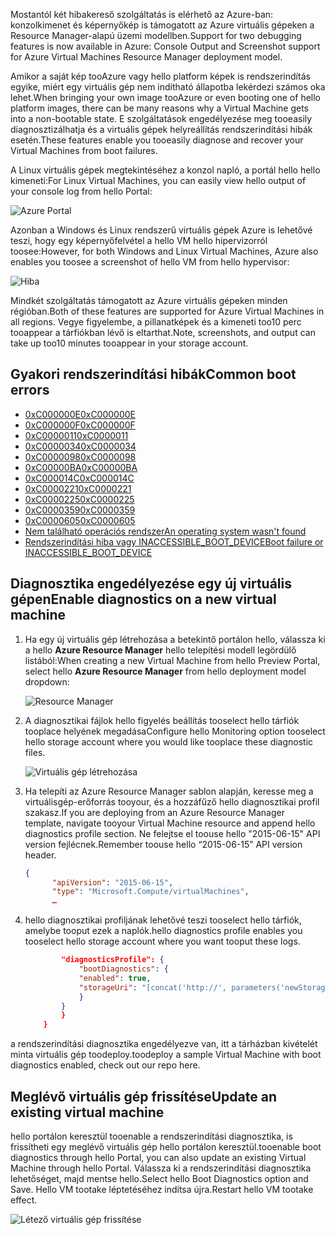 <span data-ttu-id="e02a4-101">Mostantól két hibakereső szolgáltatás is elérhető az Azure-ban: konzolkimenet és képernyőkép is támogatott az Azure virtuális gépeken a Resource Manager-alapú üzemi modellben.</span><span class="sxs-lookup"><span data-stu-id="e02a4-101">Support for two debugging features is now available in Azure: Console Output and Screenshot support for Azure Virtual Machines Resource Manager deployment model.</span></span> 

<span data-ttu-id="e02a4-102">Amikor a saját kép tooAzure vagy hello platform képek is rendszerindítás egyike, miért egy virtuális gép nem indítható állapotba lekérdezi számos oka lehet.</span><span class="sxs-lookup"><span data-stu-id="e02a4-102">When bringing your own image tooAzure or even booting one of hello platform images, there can be many reasons why a Virtual Machine gets into a non-bootable state.</span></span> <span data-ttu-id="e02a4-103">E szolgáltatások engedélyezése meg tooeasily diagnosztizálhatja és a virtuális gépek helyreállítás rendszerindítási hibák esetén.</span><span class="sxs-lookup"><span data-stu-id="e02a4-103">These features enable you tooeasily diagnose and recover your Virtual Machines from boot failures.</span></span>

<span data-ttu-id="e02a4-104">A Linux virtuális gépek megtekintéséhez a konzol napló, a portál hello hello kimeneti:</span><span class="sxs-lookup"><span data-stu-id="e02a4-104">For Linux Virtual Machines, you can easily view hello output of your console log from hello Portal:</span></span>

![Azure Portal](./media/virtual-machines-common-boot-diagnostics/screenshot1.png)
 
<span data-ttu-id="e02a4-106">Azonban a Windows és Linux rendszerű virtuális gépek Azure is lehetővé teszi, hogy egy képernyőfelvétel a hello VM hello hipervizorról toosee:</span><span class="sxs-lookup"><span data-stu-id="e02a4-106">However, for both Windows and Linux Virtual Machines, Azure also enables you toosee a screenshot of hello VM from hello hypervisor:</span></span>

![Hiba](./media/virtual-machines-common-boot-diagnostics/screenshot2.png)

<span data-ttu-id="e02a4-108">Mindkét szolgáltatás támogatott az Azure virtuális gépeken minden régióban.</span><span class="sxs-lookup"><span data-stu-id="e02a4-108">Both of these features are supported for Azure Virtual Machines in all regions.</span></span> <span data-ttu-id="e02a4-109">Vegye figyelembe, a pillanatképek és a kimeneti too10 perc tooappear a tárfiókban lévő is eltarthat.</span><span class="sxs-lookup"><span data-stu-id="e02a4-109">Note, screenshots, and output can take up too10 minutes tooappear in your storage account.</span></span>

## <a name="common-boot-errors"></a><span data-ttu-id="e02a4-110">Gyakori rendszerindítási hibák</span><span class="sxs-lookup"><span data-stu-id="e02a4-110">Common boot errors</span></span>

- [<span data-ttu-id="e02a4-111">0xC000000E</span><span class="sxs-lookup"><span data-stu-id="e02a4-111">0xC000000E</span></span>](https://support.microsoft.com/help/4010129)
- [<span data-ttu-id="e02a4-112">0xC000000F</span><span class="sxs-lookup"><span data-stu-id="e02a4-112">0xC000000F</span></span>](https://support.microsoft.com/help/4010130)
- [<span data-ttu-id="e02a4-113">0xC0000011</span><span class="sxs-lookup"><span data-stu-id="e02a4-113">0xC0000011</span></span>](https://support.microsoft.com/help/4010134)
- [<span data-ttu-id="e02a4-114">0xC0000034</span><span class="sxs-lookup"><span data-stu-id="e02a4-114">0xC0000034</span></span>](https://support.microsoft.com/help/4010140)
- [<span data-ttu-id="e02a4-115">0xC0000098</span><span class="sxs-lookup"><span data-stu-id="e02a4-115">0xC0000098</span></span>](https://support.microsoft.com/help/4010137)
- [<span data-ttu-id="e02a4-116">0xC00000BA</span><span class="sxs-lookup"><span data-stu-id="e02a4-116">0xC00000BA</span></span>](https://support.microsoft.com/help/4010136)
- [<span data-ttu-id="e02a4-117">0xC000014C</span><span class="sxs-lookup"><span data-stu-id="e02a4-117">0xC000014C</span></span>](https://support.microsoft.com/help/4010141)
- [<span data-ttu-id="e02a4-118">0xC0000221</span><span class="sxs-lookup"><span data-stu-id="e02a4-118">0xC0000221</span></span>](https://support.microsoft.com/help/4010132)
- [<span data-ttu-id="e02a4-119">0xC0000225</span><span class="sxs-lookup"><span data-stu-id="e02a4-119">0xC0000225</span></span>](https://support.microsoft.com/help/4010138)
- [<span data-ttu-id="e02a4-120">0xC0000359</span><span class="sxs-lookup"><span data-stu-id="e02a4-120">0xC0000359</span></span>](https://support.microsoft.com/help/4010135)
- [<span data-ttu-id="e02a4-121">0xC0000605</span><span class="sxs-lookup"><span data-stu-id="e02a4-121">0xC0000605</span></span>](https://support.microsoft.com/help/4010131)
- [<span data-ttu-id="e02a4-122">Nem található operációs rendszer</span><span class="sxs-lookup"><span data-stu-id="e02a4-122">An operating system wasn't found</span></span>](https://support.microsoft.com/help/4010142)
- [<span data-ttu-id="e02a4-123">Rendszerindítási hiba vagy INACCESSIBLE_BOOT_DEVICE</span><span class="sxs-lookup"><span data-stu-id="e02a4-123">Boot failure or INACCESSIBLE_BOOT_DEVICE</span></span>](https://support.microsoft.com/help/4010143)

## <a name="enable-diagnostics-on-a-new-virtual-machine"></a><span data-ttu-id="e02a4-124">Diagnosztika engedélyezése egy új virtuális gépen</span><span class="sxs-lookup"><span data-stu-id="e02a4-124">Enable diagnostics on a new virtual machine</span></span>
1. <span data-ttu-id="e02a4-125">Ha egy új virtuális gép létrehozása a betekintő portálon hello, válassza ki a hello **Azure Resource Manager** hello telepítési modell legördülő listából:</span><span class="sxs-lookup"><span data-stu-id="e02a4-125">When creating a new Virtual Machine from hello Preview Portal, select hello **Azure Resource Manager** from hello deployment model dropdown:</span></span>
 
    ![Resource Manager](./media/virtual-machines-common-boot-diagnostics/screenshot3.jpg)

2. <span data-ttu-id="e02a4-127">A diagnosztikai fájlok hello figyelés beállítás tooselect hello tárfiók tooplace helyének megadása</span><span class="sxs-lookup"><span data-stu-id="e02a4-127">Configure hello Monitoring option tooselect hello storage account where you would like tooplace these diagnostic files.</span></span>
 
    ![Virtuális gép létrehozása](./media/virtual-machines-common-boot-diagnostics/screenshot4.jpg)

3. <span data-ttu-id="e02a4-129">Ha telepíti az Azure Resource Manager sablon alapján, keresse meg a virtuálisgép-erőforrás tooyour, és a hozzáfűző hello diagnosztikai profil szakasz.</span><span class="sxs-lookup"><span data-stu-id="e02a4-129">If you are deploying from an Azure Resource Manager template, navigate tooyour Virtual Machine resource and append hello diagnostics profile section.</span></span> <span data-ttu-id="e02a4-130">Ne felejtse el toouse hello "2015-06-15" API version fejlécnek.</span><span class="sxs-lookup"><span data-stu-id="e02a4-130">Remember toouse hello “2015-06-15” API version header.</span></span>

    ```json
    {
          "apiVersion": "2015-06-15",
          "type": "Microsoft.Compute/virtualMachines",
          … 
    ```

4. <span data-ttu-id="e02a4-131">hello diagnosztikai profiljának lehetővé teszi tooselect hello tárfiók, amelybe tooput ezek a naplók.</span><span class="sxs-lookup"><span data-stu-id="e02a4-131">hello diagnostics profile enables you tooselect hello storage account where you want tooput these logs.</span></span>

    ```json
            "diagnosticsProfile": {
                "bootDiagnostics": {
                "enabled": true,
                "storageUri": "[concat('http://', parameters('newStorageAccountName'), '.blob.core.windows.net')]"
                }
            }
            }
        }
    ```

<span data-ttu-id="e02a4-132">a rendszerindítási diagnosztika engedélyezve van, itt a tárházban kivételét minta virtuális gép toodeploy.</span><span class="sxs-lookup"><span data-stu-id="e02a4-132">toodeploy a sample Virtual Machine with boot diagnostics enabled, check out our repo here.</span></span>

## <a name="update-an-existing-virtual-machine"></a><span data-ttu-id="e02a4-133">Meglévő virtuális gép frissítése</span><span class="sxs-lookup"><span data-stu-id="e02a4-133">Update an existing virtual machine</span></span> ##

<span data-ttu-id="e02a4-134">hello portálon keresztül tooenable a rendszerindítási diagnosztika, is frissítheti egy meglévő virtuális gép hello portálon keresztül.</span><span class="sxs-lookup"><span data-stu-id="e02a4-134">tooenable boot diagnostics through hello Portal, you can also update an existing Virtual Machine through hello Portal.</span></span> <span data-ttu-id="e02a4-135">Válassza ki a rendszerindítási diagnosztika lehetőséget, majd mentse hello.</span><span class="sxs-lookup"><span data-stu-id="e02a4-135">Select hello Boot Diagnostics option and Save.</span></span> <span data-ttu-id="e02a4-136">Hello VM tootake léptetéséhez indítsa újra.</span><span class="sxs-lookup"><span data-stu-id="e02a4-136">Restart hello VM tootake effect.</span></span>

![Létező virtuális gép frissítése](./media/virtual-machines-common-boot-diagnostics/screenshot5.png)

